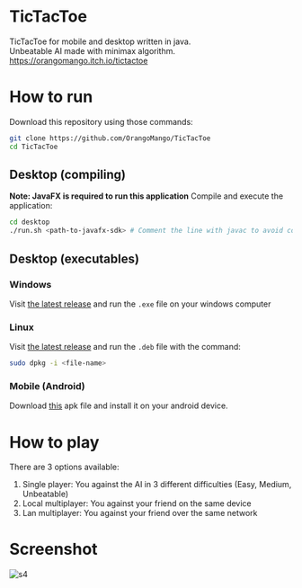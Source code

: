 # TicTacToe
TicTacToe for mobile and desktop written in java.  
Unbeatable AI made with minimax algorithm.  
https://orangomango.itch.io/tictactoe
# How to run
Download this repository using those commands:
```bash
git clone https://github.com/OrangoMango/TicTacToe
cd TicTacToe
```
## Desktop (compiling)
**Note: JavaFX is required to run this application**
Compile and execute the application:
```bash
cd desktop
./run.sh <path-to-javafx-sdk> # Comment the line with javac to avoid compiling
```
## Desktop (executables)
### Windows
Visit [the latest release](https://github.com/OrangoMango/TicTacToe/releases/lates) and run the `.exe` file on your windows computer
### Linux
Visit [the latest release](https://github.com/OrangoMango/TicTacToe/releases/lates) and run the `.deb` file with the command:
```bash
sudo dpkg -i <file-name>
```
### Mobile (Android)
Download [this](https://github.com/OrangoMango/TicTacToe/raw/main/mobile/tictactoe.apk) apk file and install it on your android device.
# How to play
There are 3 options available:
1. Single player: You against the AI in 3 different difficulties (Easy, Medium, Unbeatable)
2. Local multiplayer: You against your friend on the same device
3. Lan multiplayer: You against your friend over the same network
# Screenshot
![s4](https://user-images.githubusercontent.com/61402409/172897237-5f6b6b47-d09d-4910-8288-052867db1f3e.png)
